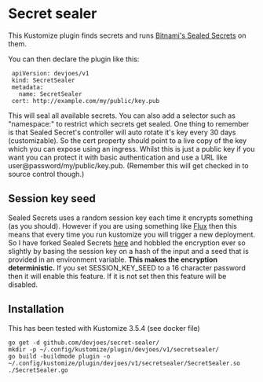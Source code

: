 # Secret sealer

This Kustomize plugin finds secrets and runs [Bitnami's Sealed Secrets](https://github.com/bitnami-labs/sealed-secrets) on them.

You can then declare the plugin like this:

     apiVersion: devjoes/v1
     kind: SecretSealer
     metadata:
       name: SecretSealer
     cert: http://example.com/my/public/key.pub

This will seal all available secrets. You can also add a selector such as "namespace:" to restrict which secrets get sealed. One thing to remember is that Sealed Secret's controller will auto rotate it's key every 30 days (customizable). So the cert property should point to a live copy of the key which you can expose using an ingress. Whilst this is just a public key if you want you can protect it with basic authentication and use a URL like user@password/my/public/key.pub. (Remember this will get checked in to source control though.)

## Session key seed

Sealed Secrets uses a random session key each time it encrypts something (as you should). However if you are using something like [Flux](https://www.weave.works/oss/flux/) then this means that every time you run kustomize you will trigger a new deployment. So I have forked Sealed Secrets [here](https://github.com/devjoes/sealed-secrets/) and hobbled the encryption ever so slightly by basing the session key on a hash of the input and a seed that is provided in an environment variable. **This makes the encryption deterministic.** If you set SESSION_KEY_SEED to a 16 character password then it will enable this feature. If it is not set then this feature will be disabled.

## Installation

This has been tested with Kustomize 3.5.4 (see docker file)

    go get -d github.com/devjoes/secret-sealer/
    mkdir -p ~/.config/kustomize/plugin/devjoes/v1/secretsealer/
    go build -buildmode plugin -o ~/.config/kustomize/plugin/devjoes/v1/secretsealer/SecretSealer.so ./SecretSealer.go

